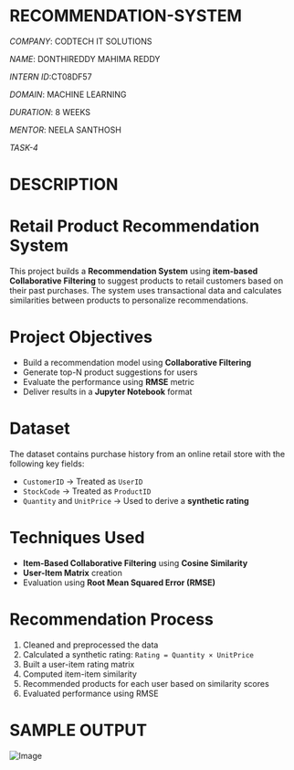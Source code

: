 # RECOMMENDATION-SYSTEM

*COMPANY*: CODTECH IT SOLUTIONS

*NAME*: DONTHIREDDY MAHIMA REDDY

*INTERN ID*:CT08DF57

*DOMAIN*: MACHINE LEARNING

*DURATION*: 8 WEEKS

*MENTOR*: NEELA SANTHOSH

*TASK-4*

# DESCRIPTION
# Retail Product Recommendation System

This project builds a **Recommendation System** using **item-based Collaborative Filtering** to suggest products to retail customers based on their past purchases. The system uses transactional data and calculates similarities between products to personalize recommendations.

# Project Objectives

- Build a recommendation model using **Collaborative Filtering**
- Generate top-N product suggestions for users
- Evaluate the performance using **RMSE** metric
- Deliver results in a **Jupyter Notebook** format

# Dataset

The dataset contains purchase history from an online retail store with the following key fields:

- `CustomerID` → Treated as `UserID`
- `StockCode` → Treated as `ProductID`
- `Quantity` and `UnitPrice` → Used to derive a **synthetic rating**

# Techniques Used

- **Item-Based Collaborative Filtering** using **Cosine Similarity**
- **User-Item Matrix** creation
- Evaluation using **Root Mean Squared Error (RMSE)**

# Recommendation Process

1. Cleaned and preprocessed the data
2. Calculated a synthetic rating: `Rating = Quantity × UnitPrice`
3. Built a user-item rating matrix
4. Computed item-item similarity
5. Recommended products for each user based on similarity scores
6. Evaluated performance using RMSE



# SAMPLE OUTPUT 

![Image](https://github.com/user-attachments/assets/d054ac4b-6150-4a0c-b325-def2b1e34c43)



